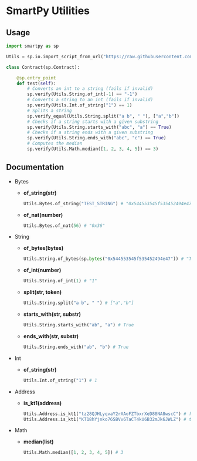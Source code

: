 # SmartPy Utilities

## Usage

```py
import smartpy as sp

Utils = sp.io.import_script_from_url("https://raw.githubusercontent.com/RomarQ/tezos-sc-utils/main/smartpy/utils.py")

class Contract(sp.Contract):

    @sp.entry_point
    def test(self):
        # Converts an int to a string (fails if invalid)
        sp.verify(Utils.String.of_int(-1) == "-1")
        # Converts a string to an int (fails if invalid)
        sp.verify(Utils.Int.of_string("1") == 1)
        # Splits a string
        sp.verify_equal(Utils.String.split("a b", " "), ["a","b"])
        # Checks if a string starts with a given substring
        sp.verify(Utils.String.starts_with("abc", "a") == True)
        # Checks if a string ends with a given substring
        sp.verify(Utils.String.ends_with("abc", "c") == True)
        # Computes the median
        sp.verify(Utils.Math.median([1, 2, 3, 4, 5]) == 3)
```

## Documentation

- Bytes

    - **of_string(str)**

        ```py
        Utils.Bytes.of_string("TEST_STRING") # "0x544553545f535452494e47"
        ```

    - **of_nat(number)**

        ```py
        Utils.Bytes.of_nat(56) # "0x36"
        ```

- String

    - **of_bytes(bytes)**

        ```py
        Utils.String.of_bytes(sp.bytes("0x544553545f535452494e47")) # "TEST_STRING"
        ```

    - **of_int(number)**

        ```py
        Utils.String.of_int(1) # "1"
        ```

    - **split(str, token)**

        ```py
        Utils.String.split("a b", " ") # ["a","b"]
        ```

    - **starts_with(str, substr)**

        ```py
        Utils.String.starts_with("ab", "a") # True
        ```

    - **ends_with(str, substr)**

        ```py
        Utils.String.ends_with("ab", "b") # True
        ```

- Int

    - **of_string(str)**

        ```py
        Utils.Int.of_string("1") # 1
        ```

- Address

    - **is_kt1(address)**

        ```py
        Utils.Address.is_kt1("tz28QJHLyqvaY2rXAoFZTbxrXeD88NA8wscC") # false
        Utils.Address.is_kt1("KT18hYjnko76SBVv6TaCT4kU6B32mJk6JWLZ") # true
        ```


- Math

    - **median(list)**

        ```py
        Utils.Math.median([1, 2, 3, 4, 5]) # 3
        ```
